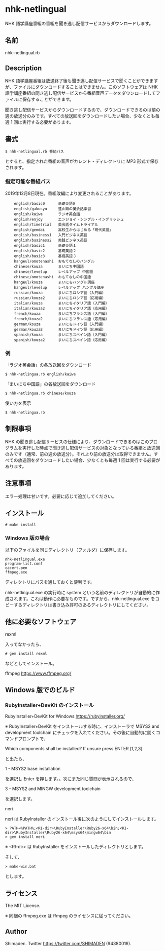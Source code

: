 # nhk-netlingual
NHK 語学講座番組の番組を聞き逃し配信サービスからダウンロードします。

## 名前
nhk-netlingual.rb

## Description
NHK 語学講座番組は放送終了後も聞き逃し配信サービスで聞くことができますが、ファイルにダウンロードすることはできません。このソフトウェアは NHK 語学講座番組の聞き逃し配信サービスから番組音声データをダウンロードしてファイルに保存することができます。

聞き逃し配信サービスからダウンロードするので、ダウンロードできるのは前の週の放送分のみです。すべての放送回をダウンロードしたい場合、少なくとも毎週 1 回は実行する必要があります。

## 書式
```
$ nhk-netlingual.rb 番組パス
```
とすると、指定された番組の音声がカレント・ディレクトリに MP3 形式で保存されます。

### 指定可能な番組パス
2019年12月8日現在。番組改編により変更されることがあります。
```
    english/basic0      基礎英語0
    english/gakusyu     遠山顕の英会話楽習
    english/kaiwa       ラジオ英会話
    english/enjoy       エンジョイ・シンプル・イングリッシュ
    english/timetrial   英会話タイムトライアル
    english/gendai      高校生からはじめる「現代英語」
    english/business1   入門ビジネス英語
    english/business2   実践ビジネス英語
    english/basic1      基礎英語１
    english/basic2      基礎英語２
    english/basic3      基礎英語３
    hangeul/omotenashi  おもてなしのハングル
    chinese/kouza       まいにち中国語
    chinese/levelup     レベルアップ 中国語
    chinese/omotenashi  おもてなしの中国語
    hangeul/kouza       まいにちハングル講座
    hangeul/levelup     レベルアップ ハングル講座
    russian/kouza       まいにちロシア語（入門編）
    russian/kouza2      まいにちロシア語（応用編）
    italian/kouza       まいにちイタリア語（入門編）
    italian/kouza2      まいにちイタリア語（応用編）
    french/kouza        まいにちフランス語（入門編）
    french/kouza2       まいにちフランス語（応用編）
    german/kouza        まいにちドイツ語（入門編）
    german/kouza2       まいにちドイツ語（応用編）
    spanish/kouza       まいにちスペイン語（入門編）
    spanish/kouza2      まいにちスペイン語（応用編）
```

### 例
「ラジオ英会話」の各放送回をダウンロード
```
$ nhk-netlingua.rb english/kaiwa
```
「まいにち中国語」の各放送回をダウンロード
```
$ nhk-netlingua.rb chinese/kouza
```
使い方を表示
```
$ nhk-netlingua.rb
```

## 制限事項
NHK の聞き逃し配信サービスの仕様により、ダウンロードできるのはこのプログラムを実行した時点で聞き逃し配信サービスの対象となっている番組と放送回のみです（通常、前の週の放送分）。それより前の放送分は取得できません。すべての放送回をダウンロードしたい場合、少なくとも毎週 1 回は実行する必要があります。

## 注意事項
エラー処理は甘いです。必要に応じて追加してください。

## インストール
```
# make install
```
### Windows 版の場合
以下のファイルを同じディレクトリ（フォルダ）に保存します。

```
nhk-netlingual.exe
program-list.conf
cacert.pem
ffmpeg.exe
```

ディレクトリにパスを通しておくと便利です。

nhk-netlingual.exe の実行時に system という名前のディレクトリが自動的に作成されます。これは動作に必要なものです。ですから、nhk-netlingual.exe をコピーするディレクトリは書き込み許可のあるディレクトリにしてください。

## 他に必要なソフトウェア
rexml

入ってなかったら、
```
# gem install rexml
```
などとしてインストール。

ffmpeg https://www.ffmpeg.org/

## Windows 版でのビルド

### RubyInstaller+DevKit のインストール
RubyInstaller+DevKit for Windows https://rubyinstaller.org/

※ RubyInstaller+DevKit をインストールする時に、インストーラで MSYS2 and development toolchain にチェックを入れてください。その後に自動的に開くコマンドプロンプトで、

Which components shall be installed? If unsure press ENTER [1,2,3]

と出たら、

1 - MSYS2 base installation

を選択し Enter を押します。。次にまた同じ質問が表示されるので、

3 - MSYS2 and MINGW development toolchain

を選択します。

neri

neri は RubyInstaller のインストール後に次のようにしてインストールします。

```
> PATH=%PATH%;<RI-dir>\RubyInstaller\Ruby26-x64\bin;<RI-dir>\RubyInstaller\Ruby26-x64\msys64\mingw64\bin
> gem install neri
```

※ &lt;RI-dir> は RubyInstaller をインストールしたディレクトリとします。

そして、

```
> make-win.bat
```

とします。

## ライセンス
The MIT License.

※ 同梱の ffmpeg.exe は ffmpeg のライセンスに従ってください。

## Author
Shimaden. Twitter https://twitter.com/SHIMADEN (94380019).
